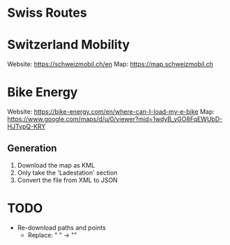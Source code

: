 # Swiss Routes

# Switzerland Mobility
Website: https://schweizmobil.ch/en
Map: https://map.schweizmobil.ch

# Bike Energy
Website: https://bike-energy.com/en/where-can-I-load-my-e-bike
Map: https://www.google.com/maps/d/u/0/viewer?mid=1wdyB_yGO8FqEWUbD-HJTvpQ-KRY

## Generation
1. Download the map as KML
2. Only take the 'Ladestation' section
3. Convert the file from XML to JSON

# TODO
* Re-download paths and points
  - Replace: "   " -> ""